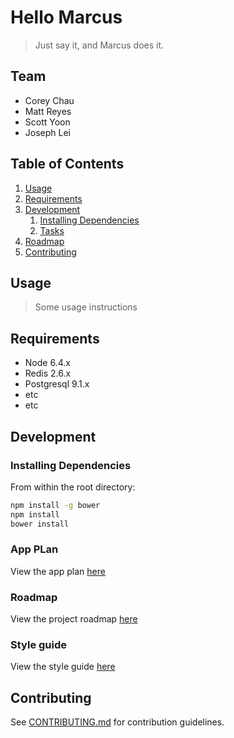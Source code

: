 # Hello Marcus

> Just say it, and Marcus does it.

## Team
  - Corey Chau
  - Matt Reyes
  - Scott Yoon
  - Joseph Lei

## Table of Contents

1. [Usage](#Usage)
1. [Requirements](#requirements)
1. [Development](#development)
    1. [Installing Dependencies](#installing-dependencies)
    1. [Tasks](#tasks)
1. [Roadmap](#roadmap)
1. [Contributing](#contributing)

## Usage

> Some usage instructions

## Requirements

- Node 6.4.x
- Redis 2.6.x
- Postgresql 9.1.x
- etc
- etc

## Development

### Installing Dependencies

From within the root directory:

```sh
npm install -g bower
npm install
bower install
```

### App PLan

View the app plan [here](https://docs.google.com/document/d/1VnS2nWmhrQnm-ed_r_fEU9Qqk9QiBCGFSzvwa8l1ffc/edit)


### Roadmap

View the project roadmap [here](https://docs.google.com/spreadsheets/d/1NkW4t51z79jExXhSUT2BQSOyc6LG7uqIltWkaLTu_oM/edit?usp=drive_web)

### Style guide
View the style guide [here](https://github.com/hello-marcus/hello-marcus/blob/master/STYLE-GUIDE.md)


## Contributing

See [CONTRIBUTING.md](CONTRIBUTING.md) for contribution guidelines.